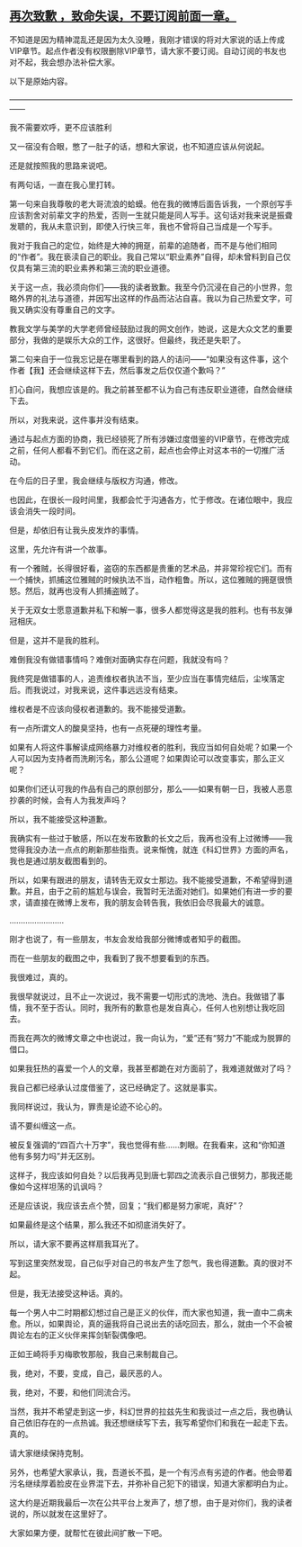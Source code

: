 ## [再次致歉 ，致命失误，不要订阅前面一章。](https://www.xxbiquge.com/11_11207/9200114.html)


  不知道是因为精神混乱还是因为太久没睡，我刚才错误的将对大家说的话上传成VIP章节。起点作者没有权限删除VIP章节，请大家不要订阅。自动订阅的书友也对不起，我会想办法补偿大家。

  以下是原始内容。

  ——————————————————————————————————————

  我不需要欢呼，更不应该胜利

  又一宿没有合眼，憋了一肚子的话，想和大家说，也不知道应该从何说起。

  还是就按照我的思路来说吧。

  有两句话，一直在我心里打转。

  第一句来自我尊敬的老大哥流浪的蛤蟆。他在我的微博后面告诉我，一个原创写手应该割舍对前辈文字的热爱，否则一生就只能是同人写手。这句话对我来说是振聋发聩的，我从未意识到，即使入行快三年，我也不曾将自己当成是一个写手。

  我对于我自己的定位，始终是大神的拥趸，前辈的追随者，而不是与他们相同的“作者”。我在亵渎自己的职业。我自己常以“职业素养”自得，却未曾料到自己仅仅具有第三流的职业素养和第三流的职业道德。

  关于这一点，我必须向你们——我的读者致歉。我至今仍沉浸在自己的小世界，忽略外界的礼法与道德，并因写出这样的作品而沾沾自喜。我以为自己热爱文字，可我又确实没有尊重自己的文字。

  教我文学与美学的大学老师曾经鼓励过我的网文创作，她说，这是大众文艺的重要部分，我做的是娱乐大众的工作，这很好。但最终，我还是失职了。

  第二句来自于一位我忘记是在哪里看到的路人的诘问——“如果没有这件事，这个作者【我】还会继续这样下去，然后事发之后仅仅道个歉吗？”

  扪心自问，我想应该是的。我之前甚至都不认为自己有违反职业道德，自然会继续下去。

  所以，对我来说，这件事并没有结束。

  通过与起点方面的协商，我已经锁死了所有涉嫌过度借鉴的VIP章节，在修改完成之前，任何人都看不到它们。而在这之前，起点也会停止对这本书的一切推广活动。

  在今后的日子里，我会继续与版权方沟通，修改。

  也因此，在很长一段时间里，我都会忙于沟通各方，忙于修改。在诸位眼中，我应该会消失一段时间。

  但是，却依旧有让我头皮发炸的事情。

  这里，先允许有讲一个故事。

  有一个雅贼，长得很好看，盗窃的东西都是贵重的艺术品，并非常珍视它们。而有一个捕快，抓捕这位雅贼的时候执法不当，动作粗鲁。所以，这位雅贼的拥趸很愤怒。然后，就再也没有人抓捕盗贼了。

  关于无双女士愿意道歉并私下和解一事，很多人都觉得这是我的胜利。也有书友弹冠相庆。

  但是，这并不是我的胜利。

  难倒我没有做错事情吗？难倒对面确实存在问题，我就没有吗？

  我终究是做错事的人，追责维权者执法不当，至少应当在事情完结后，尘埃落定后。而我说过，对我来说，这件事远远没有结束。

  维权者是不应该向侵权者道歉的。我不能接受道歉。

  有一点所谓文人的酸臭坚持，也有一点死硬的理性考量。

  如果有人将这件事解读成网络暴力对维权者的胜利，我应当如何自处呢？如果一个人可以因为支持者而洗刷污名，那么公道呢？如果舆论可以改变事实，那么正义呢？

  如果你们还认可我的作品有自己的原创部分，那么——如果有朝一日，我被人恶意抄袭的时候，会有人为我发声吗？

  所以，我不能接受这种道歉。

  我确实有一些过于敏感，所以在发布致歉的长文之后，我再也没有上过微博——我觉得我没办法一点点的刷新那些指责。说来惭愧，就连《科幻世界》方面的声名，我也是通过朋友截图看到的。

  所以，如果有跟进的朋友，请转告无双女士那边。我不能接受道歉，不希望得到道歉。并且，由于之前的尴尬与误会，我暂时无法面对她们。如果她们有进一步的要求，请直接在微博上发布，我的朋友会转告我，我依旧会尽我最大的诚意。

  ……………………

  刚才也说了，有一些朋友，书友会发给我部分微博或者知乎的截图。

  而在一些朋友的截图之中，我看到了我不想要看到的东西。

  我很难过，真的。

  我很早就说过，且不止一次说过，我不需要一切形式的洗地、洗白。我做错了事情，我不至于否认。同时，我所有的歉意也是发自真心，任何人也别想让我吃回去。

  而我在两次的微博文章之中也说过，我一向认为，“爱”还有“努力”不能成为脱罪的借口。

  如果我狂热的喜爱一个人的文章，我甚至都跪在对方面前了，我难道就做对了吗？

  我自己都已经承认过度借鉴了，这已经确定了。这就是事实。

  我同样说过，我认为，罪责是论迹不论心的。

  请不要纠缠这一点。

  被反复强调的“四百六十万字”，我也觉得有些……刺眼。在我看来，这和“你知道他有多努力吗”并无区别。

  这样子，我应该如何自处？以后我再见到唐七郭四之流表示自己很努力，那我还能像如今这样坦荡的讥讽吗？

  还是应该说，我应该去点个赞，回复；“我们都是努力家呢，真好”？

  如果最终是这个结果，那么我还不如彻底消失好了。

  所以，请大家不要再这样扇我耳光了。

  写到这里突然发现，自己似乎对自己的书友产生了怨气，我也得道歉。真的很对不起。

  但是，我无法接受这种话。真的。

  每一个男人中二时期都幻想过自己是正义的伙伴，而大家也知道，我一直中二病未愈。所以，如果舆论，真的逼我将自己说出去的话吃回去，那么，就由一个不会被舆论左右的正义伙伴来挥剑斩裂偶像吧。

  正如王崎将手刃梅歌牧那般，我自己来制裁自己。

  我，绝对，不要，变成，自己，最厌恶的人。

  我，绝对，不要，和他们同流合污。

  当然，我并不希望走到这一步，科幻世界的拉兹先生和我谈过一点之后，我也确认自己依旧存在的一点热诚。我还想继续写下去，我写希望你们和我在一起走下去。真的。

  请大家继续保持克制。

  另外，也希望大家承认，我，吾道长不孤，是一个有污点有劣迹的作者。他会带着污名继续厚着脸皮在业界混下去，并弥补自己犯下的错误，知道大家都明白为止。

  这大约是近期我最后一次在公共平台上发声了，想了想，由于是对你们，我的读者说的，所以就发在这里好了。

  大家如果方便，就帮忙在彼此间扩散一下吧。
